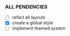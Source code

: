 ### ALL PENDENCIES

- [ ] refact all layouts
- [x] create a global style
- [ ] implement themed system
